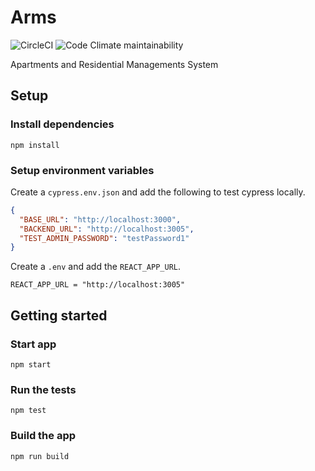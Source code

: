 # Arms

![CircleCI](https://img.shields.io/circleci/build/github/armadillo-apps/arms2.svg)
![Code Climate maintainability](https://img.shields.io/codeclimate/maintainability/armadillo-apps/arms.svg)

Apartments and Residential Managements System

## Setup

### Install dependencies

```
npm install
```

### Setup environment variables

Create a `cypress.env.json` and add the following to test cypress locally.

```json
{
  "BASE_URL": "http://localhost:3000",
  "BACKEND_URL": "http://localhost:3005",
  "TEST_ADMIN_PASSWORD": "testPassword1"
}
```

Create a `.env` and add the `REACT_APP_URL`.

```
REACT_APP_URL = "http://localhost:3005"
```

## Getting started

### Start app

```
npm start
```

### Run the tests

```
npm test
```

### Build the app

```
npm run build
```
